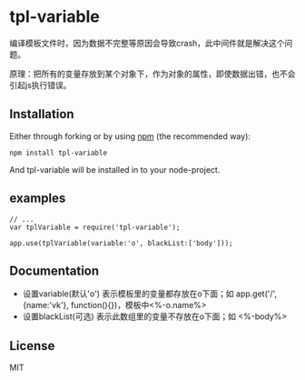tpl-variable
========================

编译模板文件时，因为数据不完整等原因会导致crash，此中间件就是解决这个问题。

原理：把所有的变量存放到某个对象下，作为对象的属性，即使数据出错，也不会引起js执行错误。

## Installation

Either through forking or by using [npm](https://www.npmjs.com) (the recommended way):

```{bash}
npm install tpl-variable
```
And tpl-variable will be installed in to your node-project.


## examples

```{js}
// ...
var tplVariable = require('tpl-variable');

app.use(tplVariable(variable:'o', blackList:['body']));
```

## Documentation

- 设置variable(默认'o') 表示模板里的变量都存放在o下面；如 app.get('/', {name:'vk'}, function(){})，模板中<%-o.name%>
- 设置blackList(可选) 表示此数组里的变量不存放在o下面；如 <%-body%>

## License

MIT
